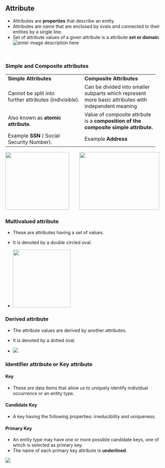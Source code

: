 ## **Attribute**
* Attributes are **properties** that describe an entity.
*  Attributes are name that are enclosed by ovals and connected 
to their entities by a single line.
* Set of attribute values of a given attribute is a attribute **set or domain**.
![enter image description here](http://i.imgur.com/yBDpehi.png)

<br>

### Simple and Composite attributes
<table>
  <tr>
      <td><b>Simple Attributes</b></td>
      <td><b>Composite Attributes</b></td>
  </tr>
  <tr>
      <td><oli>Cannot be split into <br> further attributes (indivisible).</td>
      <td><oli>Can be divided into smaller<br>subparts which represent <br>more basic attributes with<br>independent meaning</td>
  </tr>
  
  <tr>
      <td><oli>Also known as <b>atomic<br>attribute.</b></td>
      <td><oli>Value of composite attrbute<br>is a <b>composition of the<br> composite simple attribute.</b></td>
  </tr>
  <tr>
      <td><oli>Example <b>SSN</b> ( Social <br>Security Number).</td>
      <td><oli>Example <b>Address</td>
  </tr>

</table>
<img src ="http://i.imgur.com/6RIdCW9.png" width = "200" height = "180">&nbsp;&nbsp;&nbsp;&nbsp;&nbsp;&nbsp;&nbsp; <img src ="http://i.imgur.com/PTlufcZ.png" width = "250" height = "180">

### Multivalued attribute
* These are attributes having a set of values.
* It is denoted by a double circled oval.

* <img src ="http://i.imgur.com/aUYB3s4.png" height = "180">

### Derived attribute
* The attribute values are derived by another attributes.
* It is denoted by a dotted oval.

* <img src ="http://i.imgur.com/z8s1KHr.png" >

### Identifier attribute or Key attribute
#### **Key**
* These are data items that allow us to uniquely identify individual occurrence or an entity type.
#### **Candidate Key**
* A key having the following properties: irreducibility and uniqueness.
#### **Primary Key**
* An entity type may have one or more possible candidate keys, one of which is selected as primary key.
* The name of each primary key attribute is **underlined**.

 <img src ="http://i.imgur.com/3XinjzZ.png" >